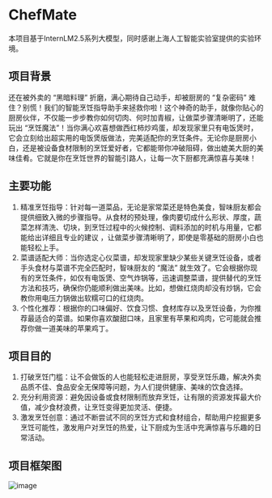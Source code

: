 # ChefMate
本项目基于InternLM2.5系列大模型，同时感谢上海人工智能实验室提供的实验环境。
## 项目背景
还在被外卖的 “黑暗料理” 折磨，满心期待自己动手，却被厨房的 “复杂密码” 难住？别慌！我们的智能烹饪指导助手来拯救你啦！这个神奇的助手，就像你贴心的厨房伙伴，不仅能一步步教你如何切肉、何时加青椒，让做菜步骤清晰明了，还能玩出 “烹饪魔法”！当你满心欢喜想做西红柿炒鸡蛋，却发现家里只有电饭煲时，它会立刻给出超实用的电饭煲版做法，完美适配你的烹饪条件。无论你是厨房小白，还是被设备食材限制的烹饪爱好者，它都能带你冲破阻碍，做出媲美大厨的美味佳肴。它就是你在烹饪世界的智能引路人，让每一次下厨都充满惊喜与美味！

## 主要功能
1. 精准烹饪指导：针对每一道菜品，无论是家常菜还是特色美食，智味厨友都会提供细致入微的步骤指导。从食材的预处理，像肉要切成什么形状、厚度，蔬菜怎样清洗、切块，到烹饪过程中的火候控制、调料添加的时机与用量，它都能给出详细且专业的建议 ，让做菜步骤清晰明了，即使是零基础的厨房小白也能轻松上手。
2. 菜谱适配大师：当你选定心仪菜谱，却发现家里缺少某些关键烹饪设备，或者手头食材与菜谱不完全匹配时，智味厨友的 “魔法” 就生效了。它会根据你现有的烹饪条件，如仅有电饭煲、空气炸锅等，迅速调整菜谱，提供替代的烹饪方法和技巧，确保你仍能顺利做出美味。比如，想做红烧肉却没有炒锅，它会教你用电压力锅做出软糯可口的红烧肉。
3. 个性化推荐：根据你的口味偏好、饮食习惯、食材库存以及烹饪设备，为你推荐最适合的菜谱。如果你喜欢酸甜口味，且家里有苹果和鸡肉，它可能就会推荐你做一道美味的苹果鸡丁。

## 项目目的
1. 打破烹饪门槛：让不会做饭的人也能轻松走进厨房，享受烹饪乐趣，解决外卖品质不佳、食品安全无保障等问题，为人们提供健康、美味的饮食选择。
2. 充分利用资源：避免因设备或食材限制而放弃烹饪，让有限的资源发挥最大价值，减少食材浪费，让烹饪变得更加灵活、便捷。
3. 激发烹饪创意：通过不断尝试不同的烹饪方式和食材组合，帮助用户挖掘更多烹饪可能性，激发用户对烹饪的热爱，让下厨成为生活中充满惊喜与乐趣的日常活动。

## 项目框架图
![image](https://github.com/user-attachments/assets/c2f40938-dbce-4552-b016-81766b1e8e81)

